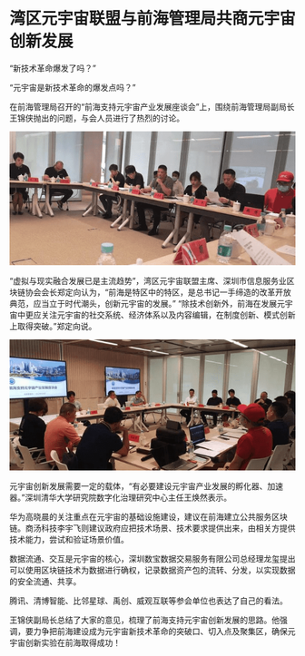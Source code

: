 # 湾区元宇宙联盟与前海管理局共商元宇宙创新发展


“新技术革命爆发了吗？”

“元宇宙是新技术革命的爆发点吗？”

在前海管理局召开的“前海支持元宇宙产业发展座谈会”上，围绕前海管理局副局长王锦侠抛出的问题，与会人员进行了热烈的讨论。

![配图](0220913121921.png)


“虚拟与现实融合发展已是主流趋势”，湾区元宇宙联盟主席、深圳市信息服务业区块链协会会长郑定向认为，“前海是特区中的特区，是总书记一手缔造的改革开放典范，应当立于时代潮头，创新元宇宙的发展。” “除技术创新外，前海在发展元宇宙中更应关注元宇宙的社交系统、经济体系以及内容编辑，在制度创新、模式创新上取得突破。”郑定向说。

![配图](20220913121907.png)


元宇宙创新发展需要一定的载体，“有必要建设元宇宙产业发展的孵化器、加速器。”深圳清华大学研究院数字化治理研究中心主任王焕然表示。

华为高晓晨的关注重点在元宇宙的基础设施建设，建议在前海建立公共服务区块链。商汤科技李宇飞则建议政府应把技术场景、技术要求提供出来，由相关方提供技术能力，尝试和验证场景价值。

数据流通、交互是元宇宙的核心，深圳数宝数据交易服务有限公司总经理龙玺提出可以使用区块链技术为数据进行确权，记录数据资产包的流转、分发，以实现数据的安全流通、共享。

腾讯、清博智能、比邻星球、禹创、威观互联等参会单位也表达了自己的看法。

王锦侠副局长总结了大家的意见，梳理了前海支持元宇宙创新发展的思路。他强调，要力争把前海建设成为元宇宙新技术革命的突破口、切入点及聚集区，确保元宇宙创新实验在前海取得成功！
